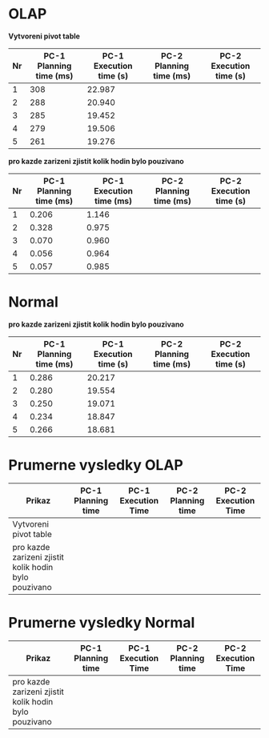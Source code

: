 # OLAP
**Vytvoreni pivot table**

Nr | PC-1 Planning time (ms) | PC-1 Execution time (s) | PC-2 Planning time (ms) | PC-2 Execution time (s) |
--- | ------------------ | ------------------ | --- | ---
1 | 308 | 22.987 | |
2 | 288 | 20.940 | |
3 | 285 | 19.452 | |
4 | 279 | 19.506 | |
5 | 261 | 19.276 | |

**pro kazde zarizeni zjistit kolik hodin bylo pouzivano**

Nr | PC-1 Planning time (ms) | PC-1 Execution time (ms) | PC-2 Planning time (ms) | PC-2 Execution time (s) |
--- | ------------------ | ------------------ | --- | ---
1 | 0.206 | 1.146  | |
2 | 0.328 | 0.975 | |
3 | 0.070 | 0.960 | |
4 | 0.056 | 0.964 | |
5 | 0.057 | 0.985  | |

# Normal
**pro kazde zarizeni zjistit kolik hodin bylo pouzivano**

Nr | PC-1 Planning time (ms) | PC-1 Execution time (s) | PC-2 Planning time (ms) | PC-2 Execution time (s) |
--- | ------------------ | ------------------ | --- | ---
1 | 0.286 | 20.217  | |
2 | 0.280 | 19.554 | |
3 | 0.250 | 19.071 | |
4 | 0.234 | 18.847 | |
5 | 0.266 | 18.681 | |

# Prumerne vysledky OLAP

Prikaz | PC-1 Planning time | PC-1 Execution Time | PC-2 Planning time | PC-2 Execution Time |
--- | --- | --- | --- | ---
Vytvoreni pivot table |  |  |  | 
pro kazde zarizeni zjistit kolik hodin bylo pouzivano |  |  | | 

# Prumerne vysledky Normal

Prikaz | PC-1 Planning time | PC-1 Execution Time | PC-2 Planning time | PC-2 Execution Time |
--- | --- | --- | --- | ---
pro kazde zarizeni zjistit kolik hodin bylo pouzivano | |  | |
